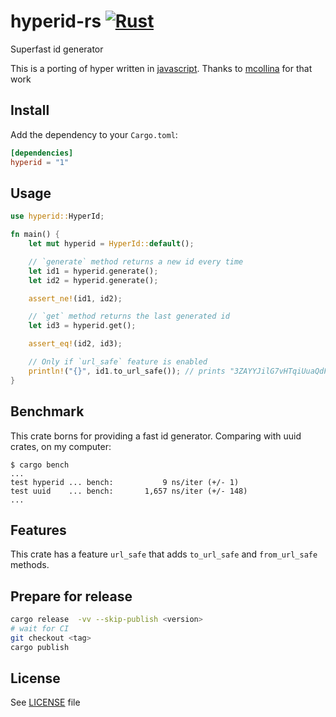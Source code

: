 # hyperid-rs [![Rust](https://github.com/allevo/hyperid-rs/actions/workflows/rust.yml/badge.svg?branch=main)](https://github.com/allevo/hyperid-rs/actions/workflows/rust.yml)
Superfast id generator

This is a porting of hyper written in [javascript](https://github.com/mcollina/hyperid). Thanks to [mcollina](https://github.com/mcollina) for that work

## Install

Add the dependency to your `Cargo.toml`:
```toml
[dependencies]
hyperid = "1"
```

## Usage

```rust
use hyperid::HyperId;

fn main() {
    let mut hyperid = HyperId::default();

    // `generate` method returns a new id every time
    let id1 = hyperid.generate();
    let id2 = hyperid.generate();

    assert_ne!(id1, id2);

    // `get` method returns the last generated id
    let id3 = hyperid.get();

    assert_eq!(id2, id3);

    // Only if `url_safe` feature is enabled
    println!("{}", id1.to_url_safe()); // prints "3ZAYYJilG7vHTqiUuaQdFg.0"
}
```

## Benchmark
This crate borns for providing a fast id generator.
Comparing with uuid crates, on my computer:

```
$ cargo bench
...
test hyperid ... bench:           9 ns/iter (+/- 1)
test uuid    ... bench:       1,657 ns/iter (+/- 148)
...
```

## Features

This crate has a feature `url_safe` that adds `to_url_safe` and `from_url_safe` methods.

## Prepare for release

```sh
cargo release  -vv --skip-publish <version>
# wait for CI
git checkout <tag>
cargo publish
```


## License

See [LICENSE](./LICENSE) file